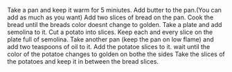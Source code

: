 Take a pan and keep it warm for 5 miniutes.
Add butter to the pan.(You can add as much as you want)
Add two slices of bread on the pan.
Cook the bread until the breads color doesnt change to golden.
Take a plate and add semolina to it.
Cut a potato into slices.
Keep each and every slice on the plate full of semolina.
Take another pan (keep the pan on low flame) and add two teaspoons of oil to it.
Add the potatoe slices to it.
wait until the color of the potatoe changes to golden on bothe the sides 
Take the slices of the potatoes and keep it in between the bread slices.
